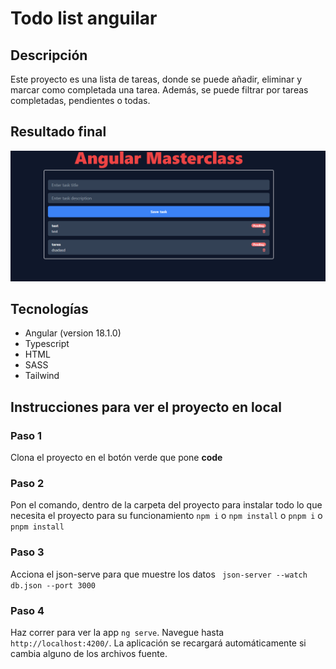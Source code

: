 # Todo list anguilar

## Descripción
Este proyecto es una lista de tareas, donde se puede añadir, eliminar y marcar como completada una tarea. Además, se puede filtrar por tareas completadas, pendientes o todas.


## Resultado final
![Todo list](./src/assets/img/captura_projecto_final.png)

## Tecnologías
- Angular (version 18.1.0)
- Typescript
- HTML
- SASS
- Tailwind
  
## Instrucciones para ver el proyecto en local
### Paso 1
Clona el proyecto en el botón verde que pone **code**

### Paso 2
Pon el comando, dentro de la carpeta del proyecto para instalar todo lo que necesita el proyecto para su funcionamiento
`npm i` o `npm install` o `pnpm i` o `pnpm install`

### Paso 3
Acciona el json-serve para que muestre los datos
` json-server --watch db.json --port 3000`

### Paso 4
Haz correr para ver la app `ng serve`. Navegue hasta `http://localhost:4200/`. La aplicación se recargará automáticamente si cambia alguno de los archivos fuente.

